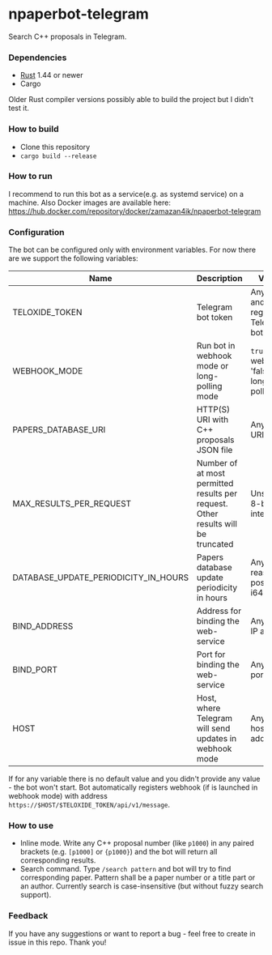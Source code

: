 # npaperbot-telegram
Search C++ proposals in Telegram.

### Dependencies
* [Rust](https://www.rust-lang.org/) 1.44 or newer
* Cargo

Older Rust compiler versions possibly able to build the project but I didn't test it.

### How to build
* Clone this repository
* `cargo build --release`

### How to run
I recommend to run this bot as a service(e.g. as systemd service) on a machine.
Also Docker images are available here: https://hub.docker.com/repository/docker/zamazan4ik/npaperbot-telegram

### Configuration
The bot can be configured only with environment variables. For now there are we support the following variables:

| Name | Description | Values | Default value | Required |
|------|-------------|--------|---------------|----------|
| TELOXIDE_TOKEN | Telegram bot token | Any valid and registered Telegram bot token | None | All mods |
| WEBHOOK_MODE | Run bot in webhook mode or long-polling mode | `true` for webhook, 'false' for long-polling | `false` | All mods |
| PAPERS_DATABASE_URI | HTTP(S) URI with C++ proposals JSON file | Any valid URI | `https://wg21.link/index.json` | All mods |
| MAX_RESULTS_PER_REQUEST | Number of at most permitted results per request. Other results will be truncated | Unsigned 8-bit integer | `20` | All mods |
| DATABASE_UPDATE_PERIODICITY_IN_HOURS | Papers database update periodicity in hours | Any reasonable positive i64 integer | `1` | All mods |
| BIND_ADDRESS | Address for binding the web-service | Any valid IP address | `0.0.0.0` | Webhook mode |  
| BIND_PORT | Port for binding the web-service | Any valid port | `8080` | Webhook mode |
| HOST | Host, where Telegram will send updates in webhook mode | Any valid host address | None | Webhook mode |

If for any variable there is no default value and you didn't provide any value - the bot won't start.
Bot automatically registers webhook (if is launched in webhook mode) with address `https://$HOST/$TELOXIDE_TOKEN/api/v1/message`.

### How to use
* Inline mode. Write any C++ proposal number (like `p1000`) in any paired brackets (e.g. `[p1000]` or `{p1000}`) and the bot will return all corresponding results.
* Search command. Type `/search pattern` and bot will try to find corresponding paper. Pattern shall be a paper number or a title part or an author.
Currently search is case-insensitive (but without fuzzy search support).

### Feedback
If you have any suggestions or want to report a bug - feel free to create in issue in this repo. Thank you!
